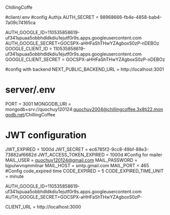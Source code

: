 ChillingCoffe



#client/.env
#config Authjs
AUTH_SECRET = 98968666-fb4e-4858-bab4-7a09c74165ca

AUTH_GOOGLE_ID=110535858619-uf341spuaa5obbhdldkdiu1ejutf0r9s.apps.googleusercontent.com
AUTH_GOOGLE_SECRET=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
GOOGLE_CLIENT_ID = 110535858619-uf341spuaa5obbhdldkdiu1ejutf0r9s.apps.googleusercontent.com
GOOGLE_CLIENT_SECRET = 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


#config with backend
NEXT_PUBLIC_BACKEND_URL = http://localhost:3001





# server/.env
PORT = 3001
MONGODB_URI = mongodb+srv://quochuy120124:quochuy2004@chillingcoffee.3x8tj22.mongodb.net/ChillingCoffee
# JWT configuration
JWT_EXPIRED = 1000d
JWT_SECRET = ec6785f2-9cc8-49bf-88e3-73882af6682d
JWT_ACCESS_TOKEN_EXPIRED = 1000d
#Config for mailer
MAIL_USER = quochuy120124@gmail.com 
MAIL_PASSWORD = bjpulwvnqmmilnar
MAIL_HOST = smtp.gmail.com
MAIL_PORT = 465
#Config code_expired time
CODE_EXPIRED = 5
CODE_EXPIRED_TIME_UNIT = minute

AUTH_GOOGLE_ID=110535858619-uf341spuaa5obbhdldkdiu1ejutf0r9s.apps.googleusercontent.com
AUTH_GOOGLE_SECRET=GOCSPX-aHHFaShTHwYZAgboxS0zP-

CLIENT_URL = http://localhost:3000

